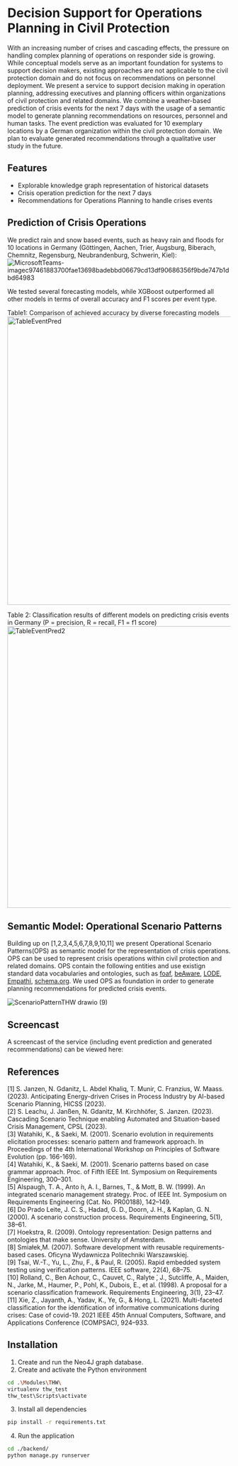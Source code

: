 # Decision Support for Operations Planning in Civil Protection

With an increasing number of crises and cascading effects, the pressure on handling complex planning of operations on responder side is growing. While conceptual models serve as an important foundation for systems to support decision makers, existing approaches are not applicable to the civil protection domain and do not focus on recommendations on personnel deployment. We present a service to support decision making in operation planning, addressing executives and planning officers within organizations of civil protection and related domains. We combine a weather-based  prediction of crisis events for the next 7 days with the usage of a semantic model to generate planning recommendations on resources, personnel and human tasks. The event prediction was evaluated for 10 exemplary locations by a German organization within the civil protection domain. We plan to evaluate generated recommendations through a qualitative user study in the future.

## Features
- Explorable knowledge graph representation of historical datasets
- Crisis operation prediction for the next 7 days
- Recommendations for Operations Planning to handle crises events

## Prediction of Crisis Operations
We predict rain and snow based events, such as heavy rain and floods for 10 locations in Germany (Göttingen, Aachen, Trier, Augsburg, Biberach, Chemnitz, Regensburg, Neubrandenburg, Schwerin, Kiel): 
![MicrosoftTeams-imagec97461883700fae13698badebbd06679cd13df90686356f9bde747b1dbd64983](https://github.com/InformationServiceSystems/pairs-project/assets/65232571/de1564d0-fbb5-402d-8fb5-fcd916f47847)

We tested several forecasting models, while XGBoost outperformed all other models in terms of overall accuracy and F1 scores per event type.

Table1: Comparison of achieved accuracy by diverse forecasting models
<img width="650" alt="TableEventPred" src="https://github.com/InformationServiceSystems/pairs-project/assets/65232571/39719731-58c4-488d-8c40-9885c1170f04">

Table 2: Classification results of different models on predicting crisis events in Germany (P = precision, R = recall, F1 = f1 score)
<img width="635" alt="TableEventPred2" src="https://github.com/InformationServiceSystems/pairs-project/assets/65232571/e72c5982-e341-4ee3-bb85-e21cb43ab3be">


## Semantic Model: Operational Scenario Patterns

Building up on [1,2,3,4,5,6,7,8,9,10,11] we present Operational Scenario Patterns(OPS) as semantic model for the representation of crisis operations. OPS can be used to represent crisis operations within civil protection and related domains. OPS contain the following entities and use existign standard data vocabularies and ontologies, such as [foaf](http://xmlns.com/foaf/0.1/), [beAware](https://github.com/beAWARE-project/ontology), [LODE](https://linkedevents.org/ontology), [Empathi](https://w3id.org/empathi/1.0), [schema.org](http://schema.org).
We used OPS as foundation in order to generate planning recommendations for predicted crisis events.

![ScenarioPatternTHW drawio (9)](https://github.com/InformationServiceSystems/pairs-project/assets/65232571/0907132e-2058-4368-a541-47dd1486db5f)

## Screencast
A screencast of the service (including event prediction and generated recommendations) can be viewed here:

## References
[1] S. Janzen, N. Gdanitz, L. Abdel Khaliq, T. Munir, C. Franzius, W. Maass. (2023). Anticipating Energy-driven Crises in Process Industry by AI-based Scenario Planning, HICSS (2023). <br>
[2] S. Leachu, J. Janßen, N. Gdanitz, M. Kirchhöfer, S. Janzen. (2023). Cascading Scenario Technique enabling Automated and Situation-based Crisis Management, CPSL (2023). <br>
[3] Watahiki, K., & Saeki, M. (2001). Scenario evolution in requirements elicitation processes: scenario pattern and framework approach. In Proceedings of the 4th International Workshop on Principles of Software Evolution (pp. 166-169). <br>
[4] Watahiki, K., & Saeki, M. (2001). Scenario patterns based on case grammar approach. Proc. of Fifth IEEE Int. Symposium on Requirements Engineering, 300–301. <br>
[5] Alspaugh, T. A., Anto ́n, A. I., Barnes, T., & Mott, B. W. (1999). An integrated scenario management strategy. Proc. of IEEE Int. Symposium on Requirements Engineering (Cat. No. PR00188), 142–149. <br>
[6] Do Prado Leite, J. C. S., Hadad, G. D., Doorn, J. H., & Kaplan, G. N. (2000). A scenario construction process. Requirements Engineering, 5(1), 38–61. <br>
[7] Hoekstra, R. (2009). Ontology representation: Design patterns and ontologies that make sense. University of Amsterdam. <br>
[́8] Smiałek,M. (2007). Software development with reusable requirements-based cases. Oficyna Wydawnicza Politechniki Warszawskiej. <br>
[9] Tsai, W.-T., Yu, L., Zhu, F., & Paul, R. (2005). Rapid embedded system testing using verification patterns. IEEE software, 22(4), 68–75. <br>
[10] Rolland, C., Ben Achour, C., Cauvet, C., Ralyte ́, J., Sutcliffe, A., Maiden, N., Jarke, M., Haumer, P., Pohl, K., Dubois, E., et al. (1998). A proposal for a scenario classification framework. Requirements Engineering, 3(1), 23–47. <br>
[11] Xie, Z., Jayanth, A., Yadav, K., Ye, G., & Hong, L. (2021). Multi-faceted classification for the identification of informative communications during crises: Case of covid-19. 2021 IEEE 45th Annual Computers, Software, and Applications Conference (COMPSAC), 924–933. <br>

## Installation

1. Create and run the Neo4J graph database.
2. Create and activate the Python environment

```sh
cd .\Modules\THW\
virtualenv thw_test
thw_test\Scripts\activate
```

3. Install all dependencies

```sh
pip install -r requirements.txt
```

4. Run the application 

```sh
cd ./backend/
python manage.py runserver
```
